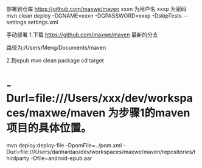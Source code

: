 部署到仓库 https://github.com/maxwe/maven
xxxn 为用户名
xxxp 为密码
mvn clean deploy -DGNAME=xxxn -DGPASSWORD=xxxp -DskipTests  --settings settings.xml

手动部署
1.下载
https://github.com/maxwe/maven
最新的分支

路径为:/Users/Meng/Documents/maven

2.到epub
mvn clean package
cd target
# -Durl=file:///Users/xxx/dev/workspaces/maxwe/maven  为步骤1的maven项目的具体位置。
mvn deploy:deploy-file -DpomFile=../pom.xml -Durl=file:///Users/danhantao/dev/workspaces/maxwe/maven/repositories/thirdparty  -Dfile=android-epub.aar
